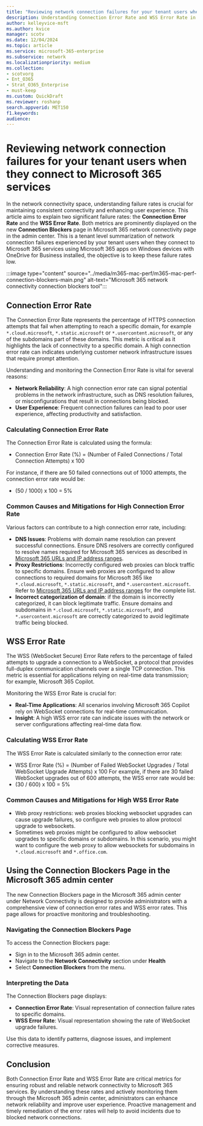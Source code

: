 ```yaml
---  
title: "Reviewing network connection failures for your tenant users when they connect to Microsoft 365 services"  
description: Understanding Connection Error Rate and WSS Error Rate in Microsoft 365 Network Connectivity
author: kelleyvice-msft
ms.author: kvice  
manager: scotv
ms.date: 12/04/2024  
ms.topic: article
ms.service: microsoft-365-enterprise  
ms.subservice: network  
ms.localizationpriority: medium
ms.collection:
- scotvorg
- Ent_O365
- Strat_O365_Enterprise
- must-keep
ms.custom: QuickDraft
ms.reviewer: roshanp  
search.appverid: MET150  
f1.keywords: 
audience: 
---  
```


# Reviewing network connection failures for your tenant users when they connect to Microsoft 365 services

In the network connectivity space, understanding failure rates is crucial for maintaining consistent connectivity and enhancing user experience. This article aims to explain two significant failure rates: the **Connection Error Rate** and the **WSS Error Rate**. Both metrics are prominently displayed on the new **Connection Blockers** page in Microsoft 365 network connectivity page in the admin center. This is a tenant level summarization of network connection failures experienced by your tenant users when they connect to Microsoft 365 services using Microsoft 365 apps on Windows devices with OneDrive for Business installed, the objective is to keep these failure rates low.

:::image type="content" source="../media/m365-mac-perf/m365-mac-perf-connection-blockers-main.png" alt-text="Microsoft 365 network connectivity connection blockers tool":::
 
## Connection Error Rate

The Connection Error Rate represents the percentage of HTTPS connection attempts that fail when attempting to reach a specific domain, for example `*.cloud.microsoft`, `*.static.microsoft` or `*.usercontent.microsoft`, or any of the subdomains part of these domains. This metric is critical as it highlights the lack of connectivity to a specific domain. A high connection error rate can indicates underlying customer network infrastructure issues that require prompt attention.

Understanding and monitoring the Connection Error Rate is vital for several reasons:

- **Network Reliability**: A high connection error rate can signal potential problems in the network infrastructure, such as DNS resolution failures, or misconfigurations that result in connections being blocked.
- **User Experience**: Frequent connection failures can lead to poor user experience, affecting productivity and satisfaction.

### Calculating Connection Error Rate

The Connection Error Rate is calculated using the formula:

- Connection Error Rate (%) = (Number of Failed Connections / Total Connection Attempts) x 100

For instance, if there are 50 failed connections out of 1000 attempts, the connection error rate would be:

- (50 / 1000) x 100 = 5%

### Common Causes and Mitigations for High Connection Error Rate

Various factors can contribute to a high connection error rate, including:

- **DNS Issues**: Problems with domain name resolution can prevent successful connections. Ensure DNS resolvers are correctly configured to resolve names required for Microsoft 365 services as described in [Microsoft 365 URLs and IP address ranges](https://aka.ms/m365endpoints). 
- **Proxy Restrictions**: Incorrectly configured web proxies can block traffic to specific domains. Ensure web proxies are configured to allow connections to required domains for Microsoft 365 like `*.cloud.microsoft`, `*.static.microsoft`, and `*.usercontent.microsoft`. Refer to [Microsoft 365 URLs and IP address ranges](https://aka.ms/m365endpoints) for the complete list. 
- **Incorrect categorization of domain**: if the domain is incorrectly categorized, it can block legitimate traffic. Ensure domains and subdomains in `*.cloud.microsoft`, `*.static.microsoft`, and `*.usercontent.microsoft` are correctly categorized to avoid legitimate traffic being blocked.

## WSS Error Rate

The WSS (WebSocket Secure) Error Rate refers to the percentage of failed attempts to upgrade a connection to a WebSocket, a protocol that provides full-duplex communication channels over a single TCP connection. This metric is essential for applications relying on real-time data transmission; for example, Microsoft 365 Copilot. 

Monitoring the WSS Error Rate is crucial for:

- **Real-Time Applications**: All scenarios involving Microsoft 365 Copilot rely on WebSocket connections for real-time communication.
- **Insight**: A high WSS error rate can indicate issues with the network or server configurations affecting real-time data flow.

### Calculating WSS Error Rate

The WSS Error Rate is calculated similarly to the connection error rate:

- WSS Error Rate (%) = (Number of Failed WebSocket Upgrades / Total WebSocket Upgrade Attempts) x 100
For example, if there are 30 failed WebSocket upgrades out of 600 attempts, the WSS error rate would be:
- (30 / 600) x 100 = 5%

### Common Causes and Mitigations for High WSS Error Rate

- Web proxy restrictions: web proxies blocking websocket upgrades can cause upgrade failures, so configure web proxies to allow protocol upgrade to websockets.
- Sometimes web proxies might be configured to allow websocket upgrades to specific domains or subdomains. In this scenario, you might want to configure the web proxy to allow websockets for subdomains in `*.cloud.microsoft` and `*.office.com`.

## Using the Connection Blockers Page in the Microsoft 365 admin center

The new Connection Blockers page in the Microsoft 365 admin center under Network Connectivity is designed to provide administrators with a comprehensive view of connection error rates and WSS error rates. This page allows for proactive monitoring and troubleshooting.

### Navigating the Connection Blockers Page

To access the Connection Blockers page:

- Sign in to the Microsoft 365 admin center.
- Navigate to the **Network Connectivity** section under **Health**
- Select **Connection Blockers** from the menu.

### Interpreting the Data

The Connection Blockers page displays:

- **Connection Error Rate**: Visual representation of connection failure rates to specific domains.
- **WSS Error Rate**: Visual representation showing the rate of WebSocket upgrade failures.

Use this data to identify patterns, diagnose issues, and implement corrective measures.

## Conclusion

Both Connection Error Rate and WSS Error Rate are critical metrics for ensuring robust and reliable network connectivity to Microsoft 365 services. By understanding these rates and actively monitoring them through the Microsoft 365 admin center, administrators can enhance network reliability and improve user experience. Proactive management and timely remediation of the error rates will help to avoid incidents due to blocked network connections.
